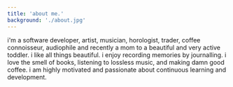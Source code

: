 ```yaml
---
title: 'about me.'
background: './about.jpg'
---
```

i'm a software developer, artist, musician, horologist, trader, coffee connoisseur, audiophile and recently a mom to a beautiful and very active toddler. i like all things beautiful. i enjoy recording memories by journalling. i love the smell of books, listening to lossless music, and making damn good coffee. i am highly motivated and passionate about continuous learning and development.
